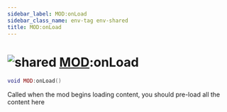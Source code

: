 ```yaml
---
sidebar_label: MOD:onLoad
sidebar_class_name: env-tag env-shared
title: MOD:onLoad
---
```


# <img src='/img/wiki/shared.png' alt='shared' data-tag='env-tag' /> [MOD](../mod/README.md):onLoad

```lua
void MOD:onLoad()
```

Called when the mod begins loading content, you should pre-load all the content here<br/>
